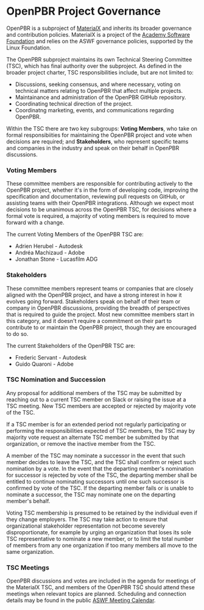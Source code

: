 # OpenPBR Project Governance

OpenPBR is a subproject of
[MaterialX](https://github.com/AcademySoftwareFoundation/MaterialX) and
inherits its broader governance and contribution policies.  MaterialX is a
project of the [Academy Software Foundation](https://www.aswf.io/) and relies
on the ASWF governance policies, supported by the Linux Foundation.

The OpenPBR subproject maintains its own Technical Steering Committee
(TSC), which has final authority over the subproject.  As defined in the
broader project charter, TSC responsibilities include, but are not limited to:

- Discussions, seeking consensus, and where necessary, voting on technical
  matters relating to OpenPBR that affect multiple projects.
- Maintainance and administration of the OpenPBR GitHub repository.
- Coordinating technical direction of the project.
- Coordinatng marketing, events, and communications regarding OpenPBR.

Within the TSC there are two key subgroups: **Voting Members**, who take on
formal responsibiities for maintaining the OpenPBR project and vote when
decisions are required; and **Stakeholders**, who represent specific teams and
companies in the industry and speak on their behalf in OpenPBR discussions.

### Voting Members

These committee members are responsible for contributing actively to the
OpenPBR project, whether it's in the form of developing code, improving the
specification and documentation, reviewing pull requests on GitHub, or
assisting teams with their OpenPBR integrations.  Although we expect most
decisions to be unanimous across the OpenPBR TSC, for decisions where a
formal vote is required, a majority of voting members is required to move
forward with a change.

The current Voting Members of the OpenPBR TSC are:

- Adrien Herubel - Autodesk
- Andréa Machizaud - Adobe
- Jonathan Stone - Lucasfilm ADG

### Stakeholders

These committee members represent teams or companies that are closely aligned
with the OpenPBR project, and have a strong interest in how it evolves going
forward.  Stakeholders speak on behalf of their team or company in OpenPBR
discussions, providing the breadth of perspectives that is required to guide
the project.  Most new committee members start in this category, and it
doesn't require a commitment on their part to contribute to or maintain the
OpenPBR project, though they are encouraged to do so.

The current Stakeholders of the OpenPBR TSC are:

- Frederic Servant - Autodesk
- Guido Quaroni - Adobe

### TSC Nomination and Succession

Any proposal for additional members of the TSC may be submitted by reaching
out to a current TSC member on Slack or raising the issue at a TSC meeting.
New TSC members are accepted or rejected by majority vote of the TSC.

If a TSC member is for an extended period not regularly participating or
performing the responsibilities expected of TSC members, the TSC may by
majority vote request an alternate TSC member be submitted by that
organization, or remove the inactive member from the TSC.

A member of the TSC may nominate a successor in the event that such member
decides to leave the TSC, and the TSC shall confirm or reject such nomination
by a vote.  In the event that the departing member's nomination for successor
is rejected by vote of the TSC, the departing member shall be entitled to
continue nominating successors until one such successor is confirmed by vote
of the TSC.  If the departing member fails or is unable to nominate a
successor, the TSC may nominate one on the departing member's behalf.

Voting TSC membership is presumed to be retained by the individual even if
they change employers.  The TSC may take action to ensure that organizational
stakeholder representation not become severely disproportionate, for example by
urging an organization that loses its sole TSC representative to nominate a
new member, or to limit the total number of members from any one organization
if too many members all move to the same organization.

### TSC Meetings

OpenPBR discussions and votes are included in the agenda for meetings of the
MaterialX TSC, and members of the OpenPBR TSC should attend these meetings
when relevant topics are planned.  Scheduling and connection details may be
found in the public
[ASWF Meeting Calendar](https://www.aswf.io/meeting-calendar/).
